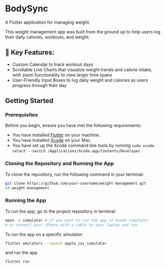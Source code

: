 # BodySync

A Flutter application for managing weight.

This weight management app was built from the ground up to help users log their daily calories, workouts, and weight.

## 🎯 Key Features:
- Custom Calendar to track workout days
- Scrollable Line Charts that visualize weight trends and calorie intake, with zoom functionality to view larger time spans
- User-Friendly Input Boxes to log daily weight and calories as users progress through their day

## Getting Started

### Prerequisites

Before you begin, ensure you have met the following requirements:

- You have installed [Flutter](https://flutter.dev/docs/get-started/install) on your machine.
- You have installed [Xcode](https://developer.apple.com/xcode/) on your Mac.
- You have set up the Xcode command line tools by running `sudo xcode-select --switch /Applications/Xcode.app/Contents/Developer`.

### Cloning the Repository and Running the App

To clone the repository, run the following command in your terminal:

```bash
git clone https://github.com/your-username/weight-management.git
cd weight-management
```

### Running the App

To run the app, go to the project repository in terminal:

```bash 
open -a simulator # if you want to run the app in Xcode simulator
# or connect your iPhone with a cable to your laptop and run
```

To run the app on a specific simulator:

```bash 
flutter emulators --launch apple_ios_simulator
```
and run the app

```bash
flutter run

